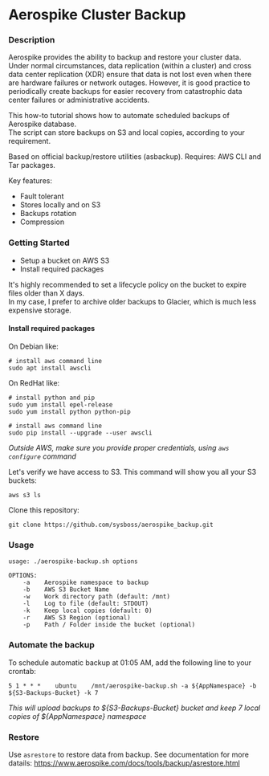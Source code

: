 # Aerospike Cluster Backup
### Description
Aerospike provides the ability to backup and restore your cluster data.
Under normal circumstances, data replication (within a cluster) and cross data center replication (XDR) ensure that data is not lost even when there are hardware failures or network outages.
However, it is good practice to periodically create backups for easier recovery from catastrophic data center failures or administrative accidents.

This how-to tutorial shows how to automate scheduled backups of Aerospike database.  
The script can store backups on S3 and local copies, according to your requirement.

Based on official backup/restore utilities (asbackup). Requires: AWS CLI and Tar packages.

Key features:
* Fault tolerant
* Stores locally and on S3
* Backups rotation
* Compression

### Getting Started
* Setup a bucket on AWS S3
* Install required packages
  
It's highly recommended to set a lifecycle policy on the bucket to expire files older than X days.  
In my case, I prefer to archive older backups to Glacier, which is much less expensive storage.  

#### Install required packages
On Debian like:
```
# install aws command line
sudo apt install awscli
```

On RedHat like:
```
# install python and pip
sudo yum install epel-release
sudo yum install python python-pip

# install aws command line
sudo pip install --upgrade --user awscli
```

*Outside AWS, make sure you provide proper credentials, using `aws configure` command*

Let's verify we have access to S3. This command will show you all your S3 buckets:
```
aws s3 ls
```

Clone this repository:
```
git clone https://github.com/sysboss/aerospike_backup.git
```

### Usage
```
usage: ./aerospike-backup.sh options

OPTIONS:
    -a    Aerospike namespace to backup
    -b    AWS S3 Bucket Name
    -w    Work directory path (default: /mnt)
    -l    Log to file (default: STDOUT)
    -k    Keep local copies (default: 0)
    -r    AWS S3 Region (optional)
    -p    Path / Folder inside the bucket (optional)
```

### Automate the backup
To schedule automatic backup at 01:05 AM, add the following line to your crontab:
```
5 1 * * *    ubuntu    /mnt/aerospike-backup.sh -a ${AppNamespace} -b ${S3-Backups-Bucket} -k 7

```
*This will upload backups to ${S3-Backups-Bucket} bucket and keep 7 local copies of ${AppNamespace} namespace*

### Restore
Use `asrestore` to restore data from backup. See documentation for more datails: https://www.aerospike.com/docs/tools/backup/asrestore.html
